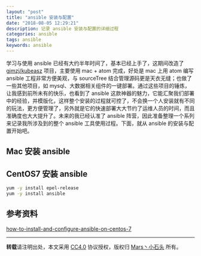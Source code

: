 ```yaml
---
layout: "post"
title: "ansible 安装与配置"
date: "2018-08-05 12:29:21"
description: 记录 ansible 安装与配置的详细过程
categories: ansible
tags: ansible
keywords: ansible
---
```


学习与使用 ansible 已经有大约半年时间了，基本已经上手了，这期间改造了 [gjmzj/kubeasz](https://github.com/gjmzj/kubeasz) 项目，主要使用 mac + atom 完成，好处是 mac 上用 atom 编写 ansible 工程非常方便美观，与 sourceTree 结合管理源码更是天衣无缝；也做了一些其他项目，如 mysql、大数据相关组件的一键部署。通过这些项目的锤炼，让我感到前所未有的快乐，也看到了 ansible 这款神器的魅力，它能汇聚我们部署中的经验，并模版化，这样整个安装的过程就可控了，不会换一个人安装就有不同的玩法，更方便管理了，另外就是它的快速部署大大节约了运维人员的时间，而且准确度也大大提升了。未来的我已经认准了 ansible 阵营，因此准备整理一个系列来记录我所涉及到的整个 ansible 工具使用过程。下面，就从 ansible 的安装与配置开始吧。




## Mac 安装 ansible

## CentOS7 安装 ansible

```sh
yum -y install epel-release
yum -y install ansible
```

## 参考资料

[how-to-install-and-configure-ansible-on-centos-7](https://www.digitalocean.com/community/tutorials/how-to-install-and-configure-ansible-on-centos-7)



---

**转载**请注明出处，本文采用 [CC4.0](http://creativecommons.org/licenses/by-nc-nd/4.0/) 协议授权，版权归 [Mars丶小石头](https://www.zorin.xin) 所有。
